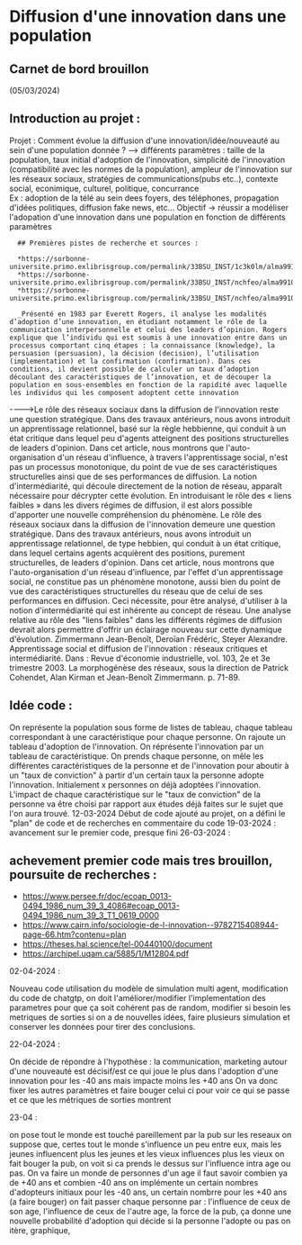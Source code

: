 # Diffusion d'une innovation dans une population

## Carnet de bord brouillon
(05/03/2024)
## Introduction au projet : 
  Projet : Comment évolue la diffusion d'une innovation/idée/nouveauté au sein d'une population donnée ?
      --> différents paramètres : taille de la population, taux initial d'adoption de l'innovation, simplicité de l'innovation (compatibilité avec les normes de la population), ampleur de l'innovation sur les réseaux sociaux, stratégies de                         communications(pubs etc..), contexte social, econimique, culturel, politique, concurrance  
      Ex : adoption de la télé au sein dees foyers, des téléphones, propagation d'idées politiques, diffusion fake news, etc...
      Objectif -> réussir a modéliser l'adopation d'une innovation dans une population en fonction de différents paramètres
      
      ## Premières pistes de recherche et sources :
      
      *https://sorbonne-universite.primo.exlibrisgroup.com/permalink/33BSU_INST/1c3k0lm/alma991002877559806616
      *https://sorbonne-universite.primo.exlibrisgroup.com/permalink/33BSU_INST/nchfeo/alma991004932294606616
      *https://sorbonne-universite.primo.exlibrisgroup.com/permalink/33BSU_INST/nchfeo/alma991005264828406616
      
      _Présenté en 1983 par Everett Rogers, il analyse les modalités d’adoption d’une innovation, en étudiant notamment le rôle de la communication interpersonnelle et celui des leaders d’opinion. Rogers explique que l’individu qui est soumis à une innovation entre dans un processus comportant cinq étapes : la connaissance (knowledge), la persuasion (persuasion), la décision (decision), l’utilisation (implementation) et la confirmation (confirmation). Dans ces conditions, il devient possible de calculer un taux d’adoption découlant des caractéristiques de l’innovation, et de découper la population en sous-ensembles en fonction de la rapidité avec laquelle les individus qui les composent adoptent cette innovation
  ---->Le rôle des réseaux sociaux dans la diffusion de l'innovation reste une question stratégique. Dans des travaux antérieurs, nous avons introduit un apprentissage relationnel, basé sur la règle hebbienne, qui conduit à un état critique dans  lequel peu d'agents atteignent des positions structurelles de leaders d'opinion. Dans cet article, nous montrons que l'auto-organisation d'un réseau d'influence, à travers l'apprentissage social, n'est pas un processus monotonique, du point de vue de ses caractéristiques structurelles ainsi que de ses performances de diffusion. La notion d'intermédiarité, qui découle directement de la notion de réseau, apparaît nécessaire pour décrypter cette évolution. En introduisant le rôle des « liens faibles » dans les divers régimes de diffusion, il est alors possible d'apporter une nouvelle compréhension du phénomène. Le rôle des réseaux sociaux dans la diffusion de l'innovation demeure une question stratégique. Dans des travaux antérieurs, nous avons introduit un apprentissage relationnel, de type hebbien, qui conduit à un état critique, dans lequel certains agents acquièrent des positions, purement structurelles, de leaders d'opinion. Dans cet article, nous montrons que l'auto-organisation d'un réseau d'influence, par l'effet d'un apprentissage social, ne constitue pas un phénomène monotone, aussi bien du point de vue des caractéristiques structurelles du réseau que de celui de ses performances en diffusion. Ceci nécessite, pour être analysé, d'utiliser à la notion d'intermédiarité qui est inhérente au concept de réseau. Une analyse relative au rôle des "liens faibles" dans les différents régimes de diffusion devrait alors permettre d'offrir un éclairage nouveau sur cette dynamique d'évolution. Zimmermann Jean-Benoît, Deroïan Frédéric, Steyer Alexandre. Apprentissage social et diffusion de l'innovation : réseaux critiques et intermédiarité. Dans : Revue d'économie industrielle, vol. 103, 2e et 3e trimestre 2003. La morphogénèse des réseaux, sous la direction de Patrick Cohendet, Alan Kirman et Jean-Benoît Zimmermann. p. 71-89. 

## Idée code : 

On représente la population sous forme de listes de tableau, chaque tableau correspondant à une caractéristique pour chaque personne. On rajoute un tableau d'adoption de l'innovation. On réprésente l'innovation par un tableau de caractéristique. On prends chaque personne, on mêle les différentes caractéristiques de la personne et de l'innovation pour aboutir à un "taux de conviction" à partir d'un certain taux la personne adopte l'innovation. Initialement x personnes on déjà adoptées l'innovation. L'impact de chaque caractéristique sur le "taux de conviction" de la personne va être choisi par rapport aux études déjà faites sur le sujet que l'on aura trouvé. 
12-03-2024
Début de code ajouté au projet, on a défini le "plan" de code et de recherches en commentaire du code
19-03-2024 :
avancement sur le premier code, presque fini
26-03-2024 :
## achevement premier code mais tres brouillon, poursuite de recherches :
* https://www.persee.fr/doc/ecoap_0013-0494_1986_num_39_3_4086#ecoap_0013-0494_1986_num_39_3_T1_0619_0000
* https://www.cairn.info/sociologie-de-l-innovation--9782715408944-page-66.htm?contenu=plan
* https://theses.hal.science/tel-00440100/document
* https://archipel.uqam.ca/5885/1/M12804.pdf

02-04-2024 :

Nouveau code utilisation du modèle de simulation multi agent, modification du code de chatgtp, on doit l'améliorer/modifier l'implementation des parametres pour que ça soit cohérent pas de random, modifier si besoin les metriques de sorties si on a de nouvelles idées, faire plusieurs simulation et conserver les données pour
tirer des conclusions.


22-04-2024 : 

On décide de répondre à l'hypothèse : la communication, marketing autour d'une nouveauté est décisif/est ce qui joue le plus dans l'adoption d'une innovation pour les -40 ans mais impacte moins les +40 ans
On va donc fixer les autres paramètres et faire bouger celui ci pour voir ce qui se passe et ce que les métriques de sorties montrent


23-04 :

on pose tout le monde est touché pareillement par la pub sur les reseaux
on suppose que, certes tout le monde s'influence un peu entre eux, mais les jeunes influencent plus les jeunes et les vieux influences plus les vieux 
on fait bouger la pub, on voit si ca prends le dessus sur l'influence intra age ou pas. 
On va faire un monde de personnes d'un age
il faut savoir combien ya de +40 ans et combien -40 ans 
on implémente un certain nombres d'adopteurs initiaux pour les -40 ans, un certain nombrre pour les +40 ans (a faire bouger)
on fait passer chaque personne par : l'influence de ceux de son age, l'influence de ceux de l'autre age, la force de la pub, ça donne une nouvelle probabilité d'adoption qui décide si la personne l'adopte ou pas
on itère, graphique,
